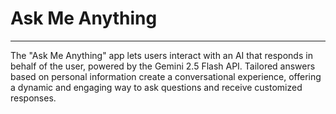 # Ask Me Anything

---

The "Ask Me Anything" app lets users interact with an AI that responds in behalf of the user, powered by the Gemini 2.5 Flash API. Tailored answers based on personal information create a conversational experience, offering a dynamic and engaging way to ask questions and receive customized responses.
